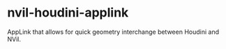 # nvil-houdini-applink
AppLink that allows for quick geometry interchange between Houdini and NVil.
